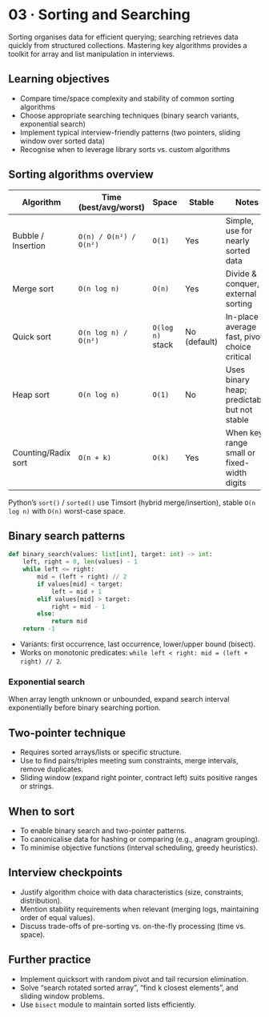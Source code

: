 # 03 · Sorting and Searching

Sorting organises data for efficient querying; searching retrieves data quickly from structured collections. Mastering key algorithms provides a toolkit for array and list manipulation in interviews.

## Learning objectives
- Compare time/space complexity and stability of common sorting algorithms
- Choose appropriate searching techniques (binary search variants, exponential search)
- Implement typical interview-friendly patterns (two pointers, sliding window over sorted data)
- Recognise when to leverage library sorts vs. custom algorithms

## Sorting algorithms overview

| Algorithm | Time (best/avg/worst) | Space | Stable | Notes |
| --- | --- | --- | --- | --- |
| Bubble / Insertion | `O(n) / O(n²) / O(n²)` | `O(1)` | Yes | Simple, use for nearly sorted data |
| Merge sort | `O(n log n)` | `O(n)` | Yes | Divide & conquer, external sorting |
| Quick sort | `O(n log n) / O(n²)` | `O(log n)` stack | No (default) | In-place average fast, pivot choice critical |
| Heap sort | `O(n log n)` | `O(1)` | No | Uses binary heap; predictable but not stable |
| Counting/Radix sort | `O(n + k)` | `O(k)` | Yes | When key range small or fixed-width digits |

Python’s `sort()` / `sorted()` use Timsort (hybrid merge/insertion), stable `O(n log n)` with `O(n)` worst-case space.

## Binary search patterns

```python
def binary_search(values: list[int], target: int) -> int:
    left, right = 0, len(values) - 1
    while left <= right:
        mid = (left + right) // 2
        if values[mid] < target:
            left = mid + 1
        elif values[mid] > target:
            right = mid - 1
        else:
            return mid
    return -1
```

- Variants: first occurrence, last occurrence, lower/upper bound (bisect).
- Works on monotonic predicates: `while left < right: mid = (left + right) // 2`.

### Exponential search
When array length unknown or unbounded, expand search interval exponentially before binary searching portion.

## Two-pointer technique
- Requires sorted arrays/lists or specific structure.
- Use to find pairs/triples meeting sum constraints, merge intervals, remove duplicates.
- Sliding window (expand right pointer, contract left) suits positive ranges or strings.

## When to sort
- To enable binary search and two-pointer patterns.
- To canonicalise data for hashing or comparing (e.g., anagram grouping).
- To minimise objective functions (interval scheduling, greedy heuristics).

## Interview checkpoints
- Justify algorithm choice with data characteristics (size, constraints, distribution).
- Mention stability requirements when relevant (merging logs, maintaining order of equal values).
- Discuss trade-offs of pre-sorting vs. on-the-fly processing (time vs. space).

## Further practice
- Implement quicksort with random pivot and tail recursion elimination.
- Solve “search rotated sorted array”, “find k closest elements”, and sliding window problems.
- Use `bisect` module to maintain sorted lists efficiently.
